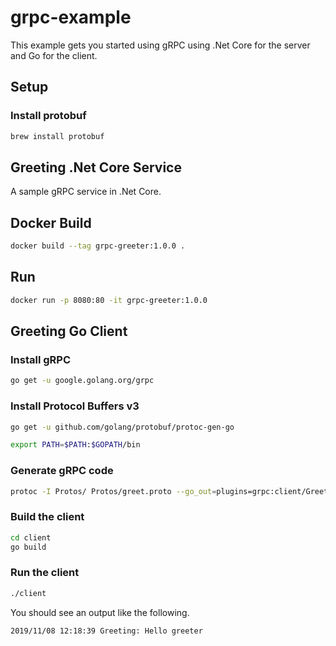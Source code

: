 # grpc-example

This example gets you started using gRPC using .Net Core for the server and Go for the client.

## Setup

### Install protobuf

```sh
brew install protobuf
```

## Greeting .Net Core Service

A sample gRPC service in .Net Core.

## Docker Build

```sh
docker build --tag grpc-greeter:1.0.0 .
```

## Run

```sh
docker run -p 8080:80 -it grpc-greeter:1.0.0
```

## Greeting Go Client

### Install gRPC

```sh
go get -u google.golang.org/grpc
```

### Install Protocol Buffers v3

```sh
go get -u github.com/golang/protobuf/protoc-gen-go
```

```sh
export PATH=$PATH:$GOPATH/bin
```

### Generate gRPC code

```sh
protoc -I Protos/ Protos/greet.proto --go_out=plugins=grpc:client/Greeting
```

### Build the client

```sh
cd client
go build
```

### Run the client

```sh
./client
```

You should see an output like the following.

```sh
2019/11/08 12:18:39 Greeting: Hello greeter
```
